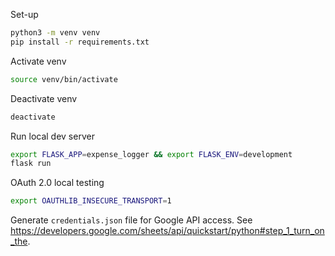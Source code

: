 Set-up
```bash
python3 -m venv venv
pip install -r requirements.txt
```

Activate venv
```bash
source venv/bin/activate
```

Deactivate venv
```bash
deactivate
```

Run local dev server
```bash
export FLASK_APP=expense_logger && export FLASK_ENV=development
flask run
```

OAuth 2.0 local testing
```bash
export OAUTHLIB_INSECURE_TRANSPORT=1
```

Generate `credentials.json` file for Google API access. See https://developers.google.com/sheets/api/quickstart/python#step_1_turn_on_the. 